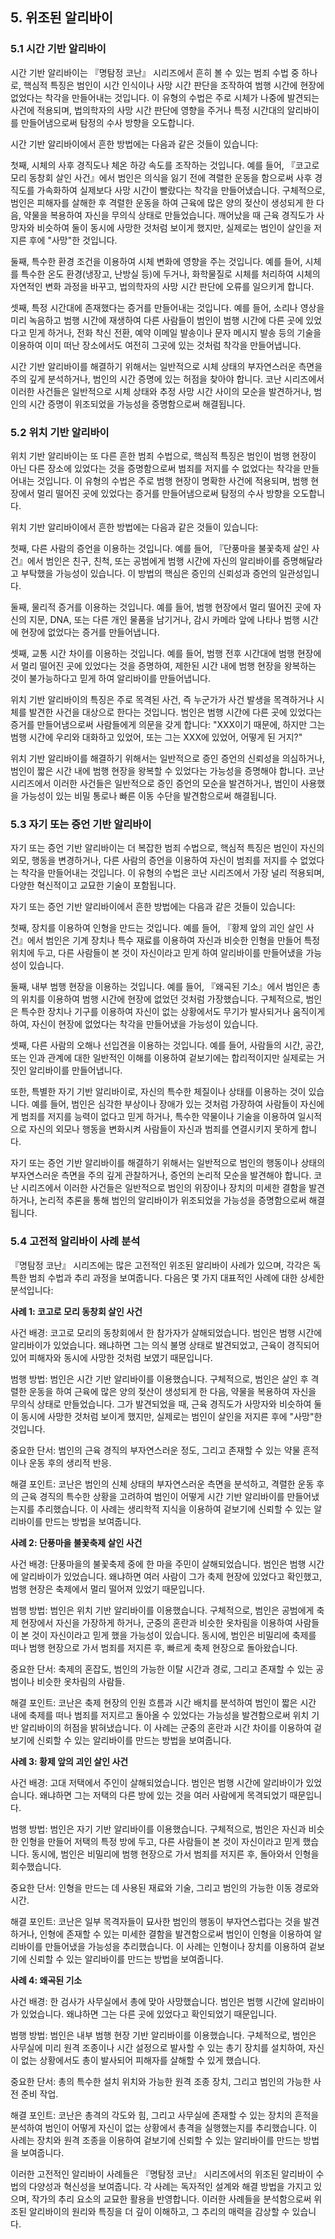 ## 5. 위조된 알리바이

### 5.1 시간 기반 알리바이

시간 기반 알리바이는 『명탐정 코난』 시리즈에서 흔히 볼 수 있는 범죄 수법 중 하나로, 핵심적 특징은 범인이 시간 인식이나 사망 시간 판단을 조작하여 범행 시간에 현장에 없었다는 착각을 만들어내는 것입니다. 이 유형의 수법은 주로 시체가 나중에 발견되는 사건에 적용되며, 법의학자의 사망 시간 판단에 영향을 주거나 특정 시간대의 알리바이를 만들어냄으로써 탐정의 수사 방향을 오도합니다.

시간 기반 알리바이에서 흔한 방법에는 다음과 같은 것들이 있습니다:

첫째, 시체의 사후 경직도나 체온 하강 속도를 조작하는 것입니다. 예를 들어, 『코고로 모리 동창회 살인 사건』에서 범인은 의식을 잃기 전에 격렬한 운동을 함으로써 사후 경직도를 가속화하여 실제보다 사망 시간이 빨랐다는 착각을 만들어냈습니다. 구체적으로, 범인은 피해자를 살해한 후 격렬한 운동을 하여 근육에 많은 양의 젖산이 생성되게 한 다음, 약물을 복용하여 자신을 무의식 상태로 만들었습니다. 깨어났을 때 근육 경직도가 사망자와 비슷하여 둘이 동시에 사망한 것처럼 보이게 했지만, 실제로는 범인이 살인을 저지른 후에 "사망"한 것입니다.

둘째, 특수한 환경 조건을 이용하여 시체 변화에 영향을 주는 것입니다. 예를 들어, 시체를 특수한 온도 환경(냉장고, 난방실 등)에 두거나, 화학물질로 시체를 처리하여 시체의 자연적인 변화 과정을 바꾸고, 법의학자의 사망 시간 판단에 오류를 일으키게 합니다.

셋째, 특정 시간대에 존재했다는 증거를 만들어내는 것입니다. 예를 들어, 소리나 영상을 미리 녹음하고 범행 시간에 재생하여 다른 사람들이 범인이 범행 시간에 다른 곳에 있었다고 믿게 하거나, 전화 착신 전환, 예약 이메일 발송이나 문자 메시지 발송 등의 기술을 이용하여 이미 떠난 장소에서도 여전히 그곳에 있는 것처럼 착각을 만들어냅니다.

시간 기반 알리바이를 해결하기 위해서는 일반적으로 시체 상태의 부자연스러운 측면을 주의 깊게 분석하거나, 범인의 시간 증명에 있는 허점을 찾아야 합니다. 코난 시리즈에서 이러한 사건들은 일반적으로 시체 상태와 추정 사망 시간 사이의 모순을 발견하거나, 범인의 시간 증명이 위조되었을 가능성을 증명함으로써 해결됩니다.

### 5.2 위치 기반 알리바이

위치 기반 알리바이는 또 다른 흔한 범죄 수법으로, 핵심적 특징은 범인이 범행 현장이 아닌 다른 장소에 있었다는 것을 증명함으로써 범죄를 저지를 수 없었다는 착각을 만들어내는 것입니다. 이 유형의 수법은 주로 범행 현장이 명확한 사건에 적용되며, 범행 현장에서 멀리 떨어진 곳에 있었다는 증거를 만들어냄으로써 탐정의 수사 방향을 오도합니다.

위치 기반 알리바이에서 흔한 방법에는 다음과 같은 것들이 있습니다:

첫째, 다른 사람의 증언을 이용하는 것입니다. 예를 들어, 『단풍마을 불꽃축제 살인 사건』에서 범인은 친구, 친척, 또는 공범에게 범행 시간에 자신의 알리바이를 증명해달라고 부탁했을 가능성이 있습니다. 이 방법의 핵심은 증인의 신뢰성과 증언의 일관성입니다.

둘째, 물리적 증거를 이용하는 것입니다. 예를 들어, 범행 현장에서 멀리 떨어진 곳에 자신의 지문, DNA, 또는 다른 개인 물품을 남기거나, 감시 카메라 앞에 나타나 범행 시간에 현장에 없었다는 증거를 만들어냅니다.

셋째, 교통 시간 차이를 이용하는 것입니다. 예를 들어, 범행 전후 시간대에 범행 현장에서 멀리 떨어진 곳에 있었다는 것을 증명하여, 제한된 시간 내에 범행 현장을 왕복하는 것이 불가능하다고 믿게 하여 알리바이를 만들어냅니다.

위치 기반 알리바이의 특징은 주로 목격된 사건, 즉 누군가가 사건 발생을 목격하거나 시체를 발견한 사건을 대상으로 한다는 것입니다. 범인은 범행 시간에 다른 곳에 있었다는 증거를 만들어냄으로써 사람들에게 의문을 갖게 합니다: "XXX이기 때문에, 하지만 그는 범행 시간에 우리와 대화하고 있었어, 또는 그는 XXX에 있었어, 어떻게 된 거지?"

위치 기반 알리바이를 해결하기 위해서는 일반적으로 증인 증언의 신뢰성을 의심하거나, 범인이 짧은 시간 내에 범행 현장을 왕복할 수 있었다는 가능성을 증명해야 합니다. 코난 시리즈에서 이러한 사건들은 일반적으로 증인 증언의 모순을 발견하거나, 범인이 사용했을 가능성이 있는 비밀 통로나 빠른 이동 수단을 발견함으로써 해결됩니다.

### 5.3 자기 또는 증언 기반 알리바이

자기 또는 증언 기반 알리바이는 더 복잡한 범죄 수법으로, 핵심적 특징은 범인이 자신의 외모, 행동을 변경하거나, 다른 사람의 증언을 이용하여 자신이 범죄를 저지를 수 없었다는 착각을 만들어내는 것입니다. 이 유형의 수법은 코난 시리즈에서 가장 널리 적용되며, 다양한 혁신적이고 교묘한 기술이 포함됩니다.

자기 또는 증언 기반 알리바이에서 흔한 방법에는 다음과 같은 것들이 있습니다:

첫째, 장치를 이용하여 인형을 만드는 것입니다. 예를 들어, 『황제 앞의 괴인 살인 사건』에서 범인은 기계 장치나 특수 재료를 이용하여 자신과 비슷한 인형을 만들어 특정 위치에 두고, 다른 사람들이 본 것이 자신이라고 믿게 하여 알리바이를 만들어냈을 가능성이 있습니다.

둘째, 내부 범행 현장을 이용하는 것입니다. 예를 들어, 『왜곡된 기소』에서 범인은 총의 위치를 이용하여 범행 시간에 현장에 없었던 것처럼 가장했습니다. 구체적으로, 범인은 특수한 장치나 기구를 이용하여 자신이 없는 상황에서도 무기가 발사되거나 움직이게 하여, 자신이 현장에 없었다는 착각을 만들어냈을 가능성이 있습니다.

셋째, 다른 사람의 오해나 선입견을 이용하는 것입니다. 예를 들어, 사람들의 시간, 공간, 또는 인과 관계에 대한 일반적인 이해를 이용하여 겉보기에는 합리적이지만 실제로는 거짓인 알리바이를 만들어냅니다.

또한, 특별한 자기 기반 알리바이로, 자신의 특수한 체질이나 상태를 이용하는 것이 있습니다. 예를 들어, 범인은 심각한 부상이나 장애가 있는 것처럼 가장하여 사람들이 자신에게 범죄를 저지를 능력이 없다고 믿게 하거나, 특수한 약물이나 기술을 이용하여 일시적으로 자신의 외모나 행동을 변화시켜 사람들이 자신과 범죄를 연결시키지 못하게 합니다.

자기 또는 증언 기반 알리바이를 해결하기 위해서는 일반적으로 범인의 행동이나 상태의 부자연스러운 측면을 주의 깊게 관찰하거나, 증언의 논리적 모순을 발견해야 합니다. 코난 시리즈에서 이러한 사건들은 일반적으로 범인의 위장이나 장치의 미세한 결함을 발견하거나, 논리적 추론을 통해 범인의 알리바이가 위조되었을 가능성을 증명함으로써 해결됩니다.

### 5.4 고전적 알리바이 사례 분석

『명탐정 코난』 시리즈에는 많은 고전적인 위조된 알리바이 사례가 있으며, 각각은 독특한 범죄 수법과 추리 과정을 보여줍니다. 다음은 몇 가지 대표적인 사례에 대한 상세한 분석입니다:

**사례 1: 코고로 모리 동창회 살인 사건**

사건 배경: 코고로 모리의 동창회에서 한 참가자가 살해되었습니다. 범인은 범행 시간에 알리바이가 있었습니다. 왜냐하면 그는 의식 불명 상태로 발견되었고, 근육이 경직되어 있어 피해자와 동시에 사망한 것처럼 보였기 때문입니다.

범행 방법: 범인은 시간 기반 알리바이를 이용했습니다. 구체적으로, 범인은 살인 후 격렬한 운동을 하여 근육에 많은 양의 젖산이 생성되게 한 다음, 약물을 복용하여 자신을 무의식 상태로 만들었습니다. 그가 발견되었을 때, 근육 경직도가 사망자와 비슷하여 둘이 동시에 사망한 것처럼 보이게 했지만, 실제로는 범인이 살인을 저지른 후에 "사망"한 것입니다.

중요한 단서: 범인의 근육 경직의 부자연스러운 정도, 그리고 존재할 수 있는 약물 흔적이나 운동 후의 생리적 반응.

해결 포인트: 코난은 범인의 신체 상태의 부자연스러운 측면을 분석하고, 격렬한 운동 후의 근육 경직의 특수한 상황을 고려하여 범인이 어떻게 시간 기반 알리바이를 만들어냈는지를 추리했습니다. 이 사례는 생리학적 지식을 이용하여 겉보기에 신뢰할 수 있는 알리바이를 만드는 방법을 보여줍니다.

**사례 2: 단풍마을 불꽃축제 살인 사건**

사건 배경: 단풍마을의 불꽃축제 중에 한 마을 주민이 살해되었습니다. 범인은 범행 시간에 알리바이가 있었습니다. 왜냐하면 여러 사람이 그가 축제 현장에 있었다고 확인했고, 범행 현장은 축제에서 멀리 떨어져 있었기 때문입니다.

범행 방법: 범인은 위치 기반 알리바이를 이용했습니다. 구체적으로, 범인은 공범에게 축제 현장에서 자신을 가장하게 하거나, 군중의 혼란과 비슷한 옷차림을 이용하여 사람들이 본 것이 자신이라고 믿게 했을 가능성이 있습니다. 동시에, 범인은 비밀리에 축제를 떠나 범행 현장으로 가서 범죄를 저지른 후, 빠르게 축제 현장으로 돌아왔습니다.

중요한 단서: 축제의 혼잡도, 범인의 가능한 이탈 시간과 경로, 그리고 존재할 수 있는 공범이나 비슷한 옷차림의 사람들.

해결 포인트: 코난은 축제 현장의 인원 흐름과 시간 배치를 분석하여 범인이 짧은 시간 내에 축제를 떠나 범죄를 저지르고 돌아올 수 있었다는 가능성을 발견함으로써 위치 기반 알리바이의 허점을 밝혀냈습니다. 이 사례는 군중의 혼란과 시간 차이를 이용하여 겉보기에 신뢰할 수 있는 알리바이를 만드는 방법을 보여줍니다.

**사례 3: 황제 앞의 괴인 살인 사건**

사건 배경: 고대 저택에서 주인이 살해되었습니다. 범인은 범행 시간에 알리바이가 있었습니다. 왜냐하면 그는 저택의 다른 방에 있는 것을 여러 사람에게 목격되었기 때문입니다.

범행 방법: 범인은 자기 기반 알리바이를 이용했습니다. 구체적으로, 범인은 자신과 비슷한 인형을 만들어 저택의 특정 방에 두고, 다른 사람들이 본 것이 자신이라고 믿게 했습니다. 동시에, 범인은 비밀리에 범행 현장으로 가서 범죄를 저지른 후, 돌아와서 인형을 회수했습니다.

중요한 단서: 인형을 만드는 데 사용된 재료와 기술, 그리고 범인의 가능한 이동 경로와 시간.

해결 포인트: 코난은 일부 목격자들이 묘사한 범인의 행동이 부자연스럽다는 것을 발견하거나, 인형에 존재할 수 있는 미세한 결함을 발견함으로써 범인이 인형을 이용하여 알리바이를 만들어냈을 가능성을 추리했습니다. 이 사례는 인형이나 장치를 이용하여 겉보기에 신뢰할 수 있는 알리바이를 만드는 방법을 보여줍니다.

**사례 4: 왜곡된 기소**

사건 배경: 한 검사가 사무실에서 총에 맞아 사망했습니다. 범인은 범행 시간에 알리바이가 있었습니다. 왜냐하면 그는 다른 곳에 있었다고 확인되었기 때문입니다.

범행 방법: 범인은 내부 범행 현장 기반 알리바이를 이용했습니다. 구체적으로, 범인은 사무실에 미리 원격 조종이나 시간 설정으로 발사할 수 있는 총기 장치를 설치하여, 자신이 없는 상황에서도 총이 발사되어 피해자를 살해할 수 있게 했습니다.

중요한 단서: 총의 특수한 설치 위치와 가능한 원격 조종 장치, 그리고 범인의 가능한 사전 준비 작업.

해결 포인트: 코난은 총격의 각도와 힘, 그리고 사무실에 존재할 수 있는 장치의 흔적을 분석하여 범인이 어떻게 자신이 없는 상황에서 총격을 실행했는지를 추리했습니다. 이 사례는 장치와 원격 조종을 이용하여 겉보기에 신뢰할 수 있는 알리바이를 만드는 방법을 보여줍니다.

이러한 고전적인 알리바이 사례들은 『명탐정 코난』 시리즈에서의 위조된 알리바이 수법의 다양성과 혁신성을 보여줍니다. 각 사례는 독자적인 설계와 해결 방법을 가지고 있으며, 작가의 추리 요소의 교묘한 활용을 반영합니다. 이러한 사례들을 분석함으로써 위조된 알리바이의 원리와 특징을 더 깊이 이해하고, 그 추리의 매력을 감상할 수 있습니다.
